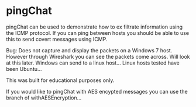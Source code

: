 # pingChat
pingChat can be used to demonstrate how to ex filtrate information using the ICMP protocol.  If you can ping between hosts you should be able to use this to send covert messages using ICMP.

Bug: Does not capture and display the packets on a Windows 7 host.  However through Wireshark you can see the packets come across.  Will look at this later.  Windows can send to a linux host...  Linux hosts tested have been Ubuntu...

This was built for educational purposes only.  

If you would like to pingChat with AES encypted messages you can use the branch of withAESEncryption...
